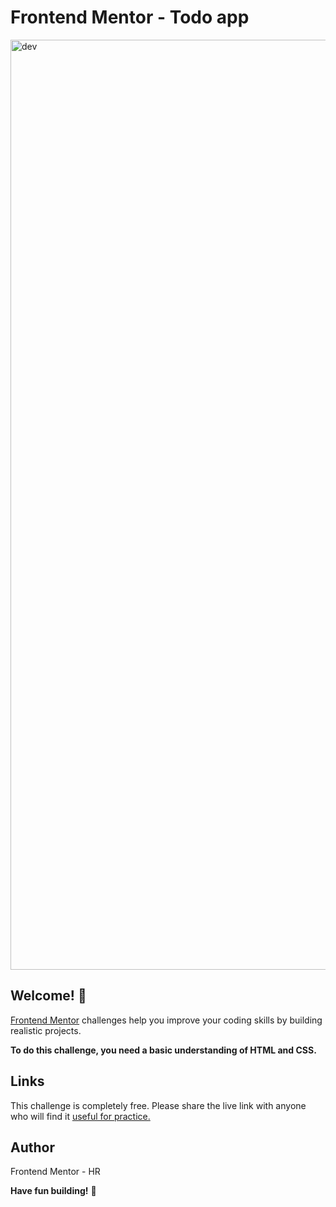 # Frontend Mentor - Todo app

<img width="1488" alt="dev" src="https://user-images.githubusercontent.com/101202952/195582196-f9324f68-1063-4ec1-81f5-8ac949f79e70.png">

## Welcome! 👋

[Frontend Mentor](https://www.frontendmentor.io) challenges help you improve your coding skills by building realistic projects.

**To do this challenge, you need a basic understanding of HTML and CSS.**


## Links

This challenge is completely free. Please share the live link with anyone who will find it [useful for practice.](https://javascriptdon.github.io/frontendmentor-challenge/)


## Author

Frontend Mentor - HR

**Have fun building!** 🚀
